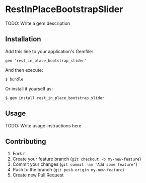 # RestInPlaceBootstrapSlider

TODO: Write a gem description

## Installation

Add this line to your application's Gemfile:

    gem 'rest_in_place_bootstrap_slider'

And then execute:

    $ bundle

Or install it yourself as:

    $ gem install rest_in_place_bootstrap_slider

## Usage

TODO: Write usage instructions here

## Contributing

1. Fork it
2. Create your feature branch (`git checkout -b my-new-feature`)
3. Commit your changes (`git commit -am 'Add some feature'`)
4. Push to the branch (`git push origin my-new-feature`)
5. Create new Pull Request
